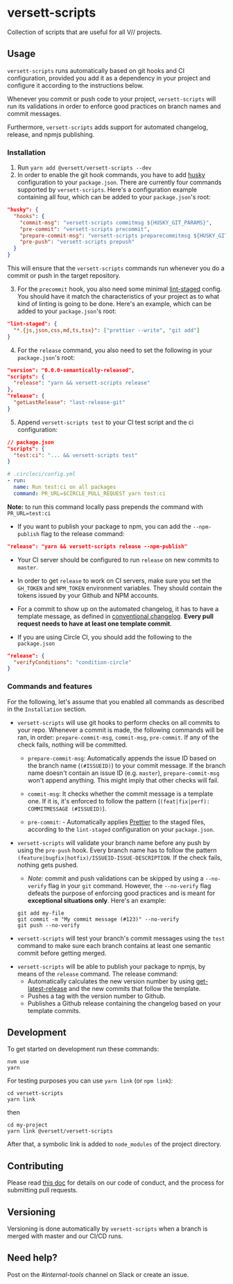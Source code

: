 # versett-scripts

Collection of scripts that are useful for all V// projects.

## Usage

`versett-scripts` runs automatically based on git hooks and CI configuration, provided you add it as a dependency in your project and configure it according to the instructions below.

Whenever you commit or push code to your project, `versett-scripts` will run its validations in order to enforce good practices on branch names and commit messages.

Furthermore, `versett-scripts` adds support for automated changelog, release, and npmjs publishing.

### Installation

1. Run `yarn add @versett/versett-scripts --dev`
2. In order to enable the git hook commands, you have to add [husky](https://github.com/typicode/husky) configuration to your `package.json`. There are currently four commands supported by `versett-scripts`. Here's a configuration example containing all four, which can be added to your `package.json`'s root:

```json
"husky": {
  "hooks": {
    "commit-msg": "versett-scripts commitmsg ${HUSKY_GIT_PARAMS}",
    "pre-commit": "versett-scripts precommit",
    "prepare-commit-msg": "versett-scripts preparecommitmsg ${HUSKY_GIT_PARAMS}",
    "pre-push": "versett-scripts prepush"
  }
}
```

This will ensure that the `versett-scripts` commands run whenever you do a commit or push in the target repository.

3. For the `precommit` hook, you also need some minimal [lint-staged](https://github.com/okonet/lint-staged) config. You should have it match the characteristics of your project as to what kind of linting is going to be done. Here's an example, which can be added to your `package.json`'s root:

```json
"lint-staged": {
  "*.{js,json,css,md,ts,tsx}": ["prettier --write", "git add"]
}
```

4. For the `release` command, you also need to set the following in your `package.json`'s root:

```json
"version": "0.0.0-semantically-released",
"scripts": {
  "release": "yarn && versett-scripts release"
},
"release": {
  "getLastRelease": "last-release-git"
}
```

5. Append `versett-scripts test` to your CI test script and the ci configuration:

```json
// package.json
"scripts": {
  "test:ci": "... && versett-scripts test"
}
```

```yml
# .circleci/config.yml
- run:
  name: Run test:ci on all packages
  command: PR_URL=$CIRCLE_PULL_REQUEST yarn test:ci
```

**Note:** to run this command locally pass prepends the command with `PR_URL=test:ci`

- If you want to publish your package to npm, you can add the `--npm-publish` flag to the release command:

```json
"release": "yarn && versett-scripts release --npm-publish"
```

- Your CI server should be configured to run `release` on new commits to `master`.

- In order to get `release` to work on CI servers, make sure you set the `GH_TOKEN` and `NPM_TOKEN` environment variables. They should contain the tokens issued by your Github and NPM accounts.

- For a commit to show up on the automated changelog, it has to have a template message, as defined in [conventional changelog](https://github.com/conventional-changelog-archived-repos/conventional-changelog-angular/blob/master/convention.md). **Every pull request needs to have at least one template commit**.

- If you are using Circle CI, you should add the following to the `package.json`

```json
"release": {
  "verifyConditions": "condition-circle"
}
```

### Commands and features

For the following, let's assume that you enabled all commands as described in the `Installation` section.

- `versett-scripts` will use git hooks to perform checks on all commits to your repo. Whenever a commit is made, the following commands will be ran, in order: `prepare-commit-msg`, `commit-msg`, `pre-commit`. If any of the check fails, nothing will be committed.

  - `prepare-commit-msg`: Automatically appends the issue ID based on the branch name (`(#ISSUEID)`) to your commit message. If the branch name doesn't contain an issue ID (e.g. `master`), `prepare-commit-msg` won't append anything. This might imply that other checks will fail.

  - `commit-msg`: It checks whether the commit message is a template one. If it is, it's enforced to follow the pattern (`(feat|fix|perf): COMMITMESSAGE (#ISSUEID)`).

  - `pre-commit`: - Automatically applies [Prettier](https://github.com/prettier/prettier) to the staged files, according to the `lint-staged` configuration on your `package.json`.

- `versett-scripts` will validate your branch name before any push by using the `pre-push` hook. Every branch name has to follow the pattern `(feature|bugfix|hotfix)/ISSUEID-ISSUE-DESCRIPTION`. If the check fails, nothing gets pushed.

  - _Note:_ commit and push validations can be skipped by using a `--no-verify` flag in your `git` command. However, the `--no-verify` flag defeats the purpose of enforcing good practices and is meant for **exceptional situations only**. Here's an example:

  ```shell
  git add my-file
  git commit -m "My commit message (#123)" --no-verify
  git push --no-verify
  ```

- `versett-scripts` will test your branch's commit messages using the `test` command to make sure each branch contains at least one semantic commit before getting merged.

* `versett-scripts` will be able to publish your package to npmjs, by means of the `release` command. The release command:
  - Automatically calculates the new version number by using [get-latest-release](https://github.com/jxom/get-latest-release) and the new commits that follow the template.
  - Pushes a tag with the version number to Github.
  - Publishes a Github release containing the changelog based on your template commits.

## Development

To get started on development run these commands:

```
nvm use
yarn
```

For testing purposes you can use `yarn link` (or `npm link`):

```
cd versett-scripts
yarn link
```

then

```
cd my-project
yarn link @versett/versett-scripts
```

After that, a symbolic link is added to `node_modules` of the project directory.

## Contributing

Please read [this doc](https://versett.quip.com/zyEcAZ0ZosJn/How-to-Contribute-Code) for details on our code of conduct, and the process for submitting pull requests.

## Versioning

Versioning is done automatically by `versett-scripts` when a branch is merged with master and our CI/CD runs.

## Need help?

Post on the _#internal-tools_ channel on Slack or create an issue.
